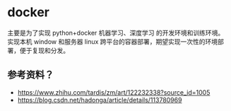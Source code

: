 # docker

主要是为了实现 python+docker 机器学习、深度学习 的开发环境和训练环境。实现本机 window 和服务器 linux 跨平台的容器部署，期望实现一次性的环境部署，便于复现和分发。

## 参考资料？

- https://www.zhihu.com/tardis/zm/art/122232338?source_id=1005
- https://blog.csdn.net/hadonga/article/details/113780969
